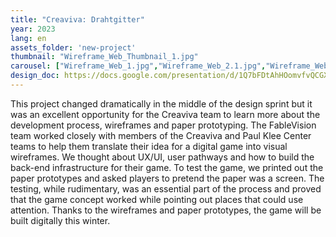 ```yaml
---
title: "Creaviva: Drahtgitter"
year: 2023
lang: en
assets_folder: 'new-project'
thumbnail: "Wireframe_Web_Thumbnail_1.jpg"
carousel: ["Wireframe_Web_1.jpg","Wireframe_Web_2.1.jpg","Wireframe_Web_3.jpg","Wireframe_Web_4.jpg","Wireframe_Web_5.jpg","Wireframe_Web_6.jpg","Wireframe_Web_7.jpg"]
design_doc: https://docs.google.com/presentation/d/1Q7bFDtAhHOomvfvQCGXXdd68JcUWrVkvtMmm7KlpLgc/edit?usp=sharing)
---
```


This project changed dramatically in the middle of the design sprint but it was an excellent opportunity for the Creaviva team to learn more about the development process, wireframes and paper prototyping. The FableVision team worked closely with members of the Creaviva and Paul Klee Center teams to help them translate their idea for a digital game into visual wireframes. We thought about UX/UI, user pathways and how to build the back-end infrastructure for their game. To test the game, we printed out the paper prototypes and asked players to pretend the paper was a screen. The testing, while rudimentary, was an essential part of the process and proved that the game concept worked while pointing out places that could use attention. Thanks to  the wireframes and paper prototypes, the game will be built digitally this winter. 
